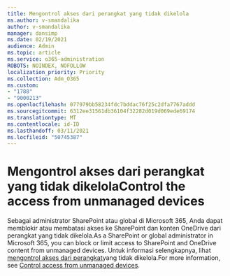 ```yaml
---
title: Mengontrol akses dari perangkat yang tidak dikelola
ms.author: v-smandalika
author: v-smandalika
manager: dansimp
ms.date: 02/19/2021
audience: Admin
ms.topic: article
ms.service: o365-administration
ROBOTS: NOINDEX, NOFOLLOW
localization_priority: Priority
ms.collection: Adm_O365
ms.custom:
- "1788"
- "9000213"
ms.openlocfilehash: 077979bb58234fdc7bddac76f25c2dfa7767addd
ms.sourcegitcommit: 6312ee31561db36104f32282d019d069ede69174
ms.translationtype: MT
ms.contentlocale: id-ID
ms.lasthandoff: 03/11/2021
ms.locfileid: "50745387"
---
```

# <a name="control-the-access-from-unmanaged-devices"></a><span data-ttu-id="4ddc3-102">Mengontrol akses dari perangkat yang tidak dikelola</span><span class="sxs-lookup"><span data-stu-id="4ddc3-102">Control the access from unmanaged devices</span></span>

<span data-ttu-id="4ddc3-103">Sebagai administrator SharePoint atau global di Microsoft 365, Anda dapat memblokir atau membatasi akses ke SharePoint dan konten OneDrive dari perangkat yang tidak dikelola.</span><span class="sxs-lookup"><span data-stu-id="4ddc3-103">As a SharePoint or global administrator in Microsoft 365, you can block or limit access to SharePoint and OneDrive content from unmanaged devices.</span></span> <span data-ttu-id="4ddc3-104">Untuk informasi selengkapnya, lihat [mengontrol akses dari perangkat](https://docs.microsoft.com/sharepoint/control-access-from-unmanaged-devices)yang tidak dikelola.</span><span class="sxs-lookup"><span data-stu-id="4ddc3-104">For more information, see [Control access from unmanaged devices](https://docs.microsoft.com/sharepoint/control-access-from-unmanaged-devices).</span></span>